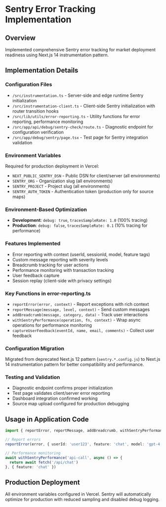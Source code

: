 # Sentry Error Tracking Implementation

## Overview
Implemented comprehensive Sentry error tracking for market deployment readiness using Next.js 14 instrumentation pattern.

## Implementation Details

### Configuration Files
- `/src/instrumentation.ts` - Server-side and edge runtime Sentry initialization
- `/src/instrumentation-client.ts` - Client-side Sentry initialization with router transition hooks
- `/src/lib/utils/error-reporting.ts` - Utility functions for error reporting, performance monitoring
- `/src/app/api/debug/sentry-check/route.ts` - Diagnostic endpoint for configuration verification
- `/src/app/debug/sentry/page.tsx` - Test page for Sentry integration validation

### Environment Variables
Required for production deployment in Vercel:
- `NEXT_PUBLIC_SENTRY_DSN` - Public DSN for client/server (all environments)
- `SENTRY_ORG` - Organization slug (all environments) 
- `SENTRY_PROJECT` - Project slug (all environments)
- `SENTRY_AUTH_TOKEN` - Authentication token (production only for source maps)

### Environment-Based Optimization
- **Development**: `debug: true`, `tracesSampleRate: 1.0` (100% tracing)
- **Production**: `debug: false`, `tracesSampleRate: 0.1` (10% tracing for performance)

### Features Implemented
- Error reporting with context (userId, sessionId, model, feature tags)
- Custom message reporting with severity levels
- Breadcrumb tracking for user actions
- Performance monitoring with transaction tracking
- User feedback capture
- Session replay (client-side with privacy settings)

### Key Functions in error-reporting.ts
- `reportError(error, context)` - Report exceptions with rich context
- `reportMessage(message, level, context)` - Send custom messages
- `addBreadcrumb(message, category, data)` - Track user interactions
- `withSentryPerformance(operation, fn, context)` - Wrap async operations for performance monitoring
- `captureUserFeedback(eventId, name, email, comments)` - Collect user feedback

### Configuration Migration
Migrated from deprecated Next.js 12 pattern (`sentry.*.config.js`) to Next.js 14 instrumentation pattern for better compatibility and performance.

### Testing and Validation
- Diagnostic endpoint confirms proper initialization
- Test page validates client/server error reporting
- Dashboard integration confirmed working
- Source map upload configured for production debugging

## Usage in Application Code
```typescript
import { reportError, reportMessage, addBreadcrumb, withSentryPerformance } from '@/lib/utils/error-reporting'

// Report errors
reportError(error, { userId: 'user123', feature: 'chat', model: 'gpt-4' })

// Performance monitoring
await withSentryPerformance('api-call', async () => {
  return await fetch('/api/chat')
}, { feature: 'chat' })
```

## Production Deployment
All environment variables configured in Vercel. Sentry will automatically optimize for production with reduced sampling and disabled debug logging.